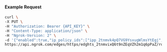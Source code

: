 <!-- Code generated for API Clients. DO NOT EDIT. -->

#### Example Request

```bash
curl \
-X PUT \
-H "Authorization: Bearer {API_KEY}" \
-H "Content-Type: application/json" \
-H "Ngrok-Version: 2" \
-d '{"enabled":true,"ip_policy_ids":["ipp_2tnmvk4pQ7VG9YsxugWlmsYtEgj","ipp_2tnmvgS4NjKsjBXblA73aFvnyNv"]}' \
https://api.ngrok.com/edges/https/edghts_2tnmvixQ6t9nZEqVZh2m1q6pPaZ/routes/edghtsrt_2tnmvdEq9gOhdTsQpCaqE65pGb3/ip_restriction
```
